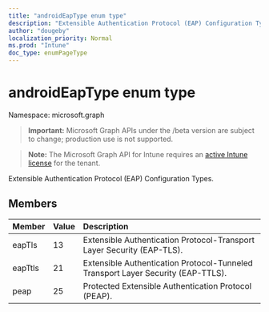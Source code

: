 ```yaml
---
title: "androidEapType enum type"
description: "Extensible Authentication Protocol (EAP) Configuration Types."
author: "dougeby"
localization_priority: Normal
ms.prod: "Intune"
doc_type: enumPageType
---
```


# androidEapType enum type

Namespace: microsoft.graph

> **Important:** Microsoft Graph APIs under the /beta version are subject to change; production use is not supported.

> **Note:** The Microsoft Graph API for Intune requires an [active Intune license](https://go.microsoft.com/fwlink/?linkid=839381) for the tenant.

Extensible Authentication Protocol (EAP) Configuration Types.

## Members
|Member|Value|Description|
|:---|:---|:---|
|eapTls|13|Extensible Authentication Protocol-Transport Layer Security (EAP-TLS).|
|eapTtls|21|Extensible Authentication Protocol-Tunneled Transport Layer Security (EAP-TTLS).|
|peap|25|Protected Extensible Authentication Protocol (PEAP).|



